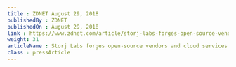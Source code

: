 ```yaml
---
title : ZDNET August 29, 2018
publishedBy : ZDNET
publishedOn : August 29, 2018
link : https://www.zdnet.com/article/storj-labs-forges-open-source-vendors-and-cloud-services-alliance/
weight: 31
articleName : Storj Labs forges open-source vendors and cloud services alliance
class : pressArticle
---
```

